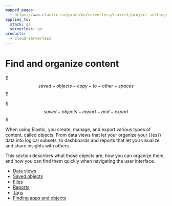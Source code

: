 ```yaml
---
mapped_pages:
  - https://www.elastic.co/guide/en/serverless/current/project-settings-content.html
applies_to:
  stack: ga
  serverless: ga
products:
  - cloud-serverless
---
```


# Find and organize content


$$$saved-objects-copy-to-other-spaces$$$

$$$saved-objects-import-and-export$$$

When using Elastic, you create, manage, and export various types of content, called objects. From data views that let your organize your {{es}} data into logical subsets, to dashboards and reports that let you visualize and share insights with others.

This section describes what those objects are, how you can organize them, and how you can find them quickly when navigating the user interface.

- [Data views](find-and-organize/data-views.md)
- [Saved objects](find-and-organize/saved-objects.md)
- [Files](find-and-organize/files.md)
- [Reports](find-and-organize/reports.md)
- [Tags](find-and-organize/tags.md)
- [Finding apps and objects](find-and-organize/find-apps-and-objects.md)